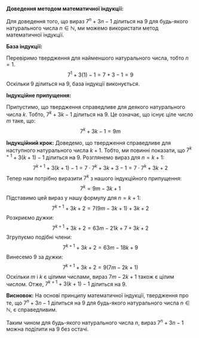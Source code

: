**Доведення методом математичної індукції:**

Для доведення того, що вираз $7^n + 3n - 1$ ділиться на 9 для будь-якого натурального числа $n \in \mathbb{N}$, ми можемо використати метод математичної індукції.

**База індукції:**

Перевіримо твердження для найменшого натурального числа, тобто $n = 1$.  
$$7^1 + 3(1) - 1 = 7 + 3 - 1 = 9$$
Оскільки 9 ділиться на 9, база індукції виконується.

**Індукційне припущення:**

Припустимо, що твердження справедливе для деякого натурального числа $k$. Тобто, $7^k + 3k - 1$ ділиться на 9. Це означає, що існує ціле число $m$ таке, що:
$$7^k + 3k - 1 = 9m$$

**Індукційний крок:**
Доведемо, що твердження справедливе для наступного натурального числа $k+1$. Тобто, ми повинні показати, що $7^{k+1} + 3(k+1) - 1$ ділиться на 9.
Розглянемо вираз для $n = k+1$:
$$7^{k+1} + 3(k+1) - 1 = 7 \cdot 7^k + 3k + 3 - 1 = 7 \cdot 7^k + 3k + 2$$
Тепер нам потрібно виразити $7^k$ з нашого індукційного припущення:
$$7^k = 9m - 3k + 1$$
Підставимо цей вираз у нашу формулу для $n = k+1$:
$$7^{k+1} + 3k + 2 = 7(9m - 3k + 1) + 3k + 2$$
Розкриємо дужки:
$$7^{k+1} + 3k + 2 = 63m - 21k + 7 + 3k + 2$$
Згрупуємо подібні члени:
$$7^{k+1} + 3k + 2 = 63m - 18k + 9$$
Винесемо 9 за дужки:
$$7^{k+1} + 3k + 2 = 9(7m - 2k + 1)$$
Оскільки $m$ і $k$ є цілими числами, вираз $7m - 2k + 1$ також є цілим числом. Отже, $7^{k+1} + 3(k+1) - 1$ ділиться на 9.

**Висновок:**
На основі принципу математичної індукції, твердження про те, що $7^n + 3n - 1$ ділиться на 9 для будь-якого натурального числа $n \in \mathbb{N}$, є справедливим.

Таким чином для будь-якого натурального числа $n$, вираз $7^n + 3n - 1$ можна поділити на 9 без остачі.
